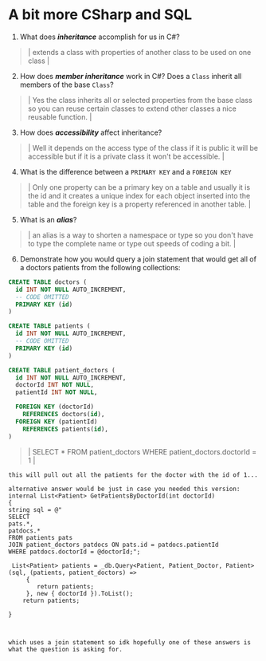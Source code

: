 # A bit more CSharp and SQL
1. What does ***inheritance*** accomplish for us in C#?

  > | extends a class with properties of another class to be used on one class |

2. How does ***member inheritance*** work in C#? Does a `Class` inherit all members of the base `Class`?

  > | Yes the class inherits all or selected properties from the base class so you can reuse certain classes to extend other classes a nice reusable function. |

3. How does ***accessibility*** affect inheritance?

  > | Well it depends on the access type of the class if it is public it will be accessible but if it is a private class it won't be accessible. |

4. What is the difference between a `PRIMARY KEY` and a `FOREIGN KEY`

  > | Only one property can be a primary key on a table and usually it is the id and it creates a unique index for each object inserted into the table and the foreign key is a property referenced in another table. |

5. What is an ***alias***?

  > | an alias is a way to shorten a namespace or type so you don't have to type the complete name or type out speeds of coding a bit. |

6. Demonstrate how you would query a join statement that would get all of a doctors patients from the following collections:

  ```SQL
  CREATE TABLE doctors (
    id INT NOT NULL AUTO_INCREMENT,
    -- CODE OMITTED
    PRIMARY KEY (id)
  )

  CREATE TABLE patients (
    id INT NOT NULL AUTO_INCREMENT,
    -- CODE OMITTED
    PRIMARY KEY (id)
  )

  CREATE TABLE patient_doctors (
    id INT NOT NULL AUTO_INCREMENT,
    doctorId INT NOT NULL,
    patientId INT NOT NULL,

    FOREIGN KEY (doctorId)
      REFERENCES doctors(id),
    FOREIGN KEY (patientId)
      REFERENCES patients(id),
  )

  ```

  > | SELECT * FROM patient_doctors WHERE patient_doctors.doctorId = 1 |

    this will pull out all the patients for the doctor with the id of 1...

    alternative answer would be just in case you needed this version:
    internal List<Patient> GetPatientsByDoctorId(int doctorId)
    {
    string sql = @"
    SELECT 
    pats.*, 
    patdocs.*
    FROM patients pats
    JOIN patient_doctors patdocs ON pats.id = patdocs.patientId
    WHERE patdocs.doctorId = @doctorId;";

     List<Patient> patients = _db.Query<Patient, Patient_Doctor, Patient>(sql, (patients, patient_doctors) =>
         {
            return patients;
         }, new { doctorId }).ToList();
        return patients;

    }



    which uses a join statement so idk hopefully one of these answers is what the question is asking for.
